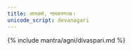 ```yaml
---
title: जातकर्म, नामकरणञ्च।
unicode_script: devanagari
---
```


{% include mantra/agni/divaspari.md  %}
